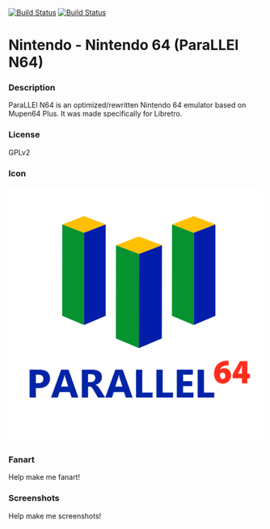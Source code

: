 [![Build Status](https://travis-ci.org/kodi-game/game.libretro.parallel_n64.svg?branch=master)](https://travis-ci.org/kodi-game/game.libretro.parallel_n64)
[![Build Status](https://ci.appveyor.com/api/projects/status/github/kodi-game/game.libretro.parallel_n64?svg=true)](https://ci.appveyor.com/project/kodi-game/game-libretro-parallel-n64)

# Nintendo - Nintendo 64 (ParaLLEl N64)

### Description

ParaLLEl N64 is an optimized/rewritten Nintendo 64 emulator based on Mupen64 Plus. It was made specifically for Libretro.

### License

GPLv2

### Icon

![Icon](game.libretro.parallel_n64/resources/icon.png)

### Fanart

Help make me fanart!

### Screenshots

Help make me screenshots!
